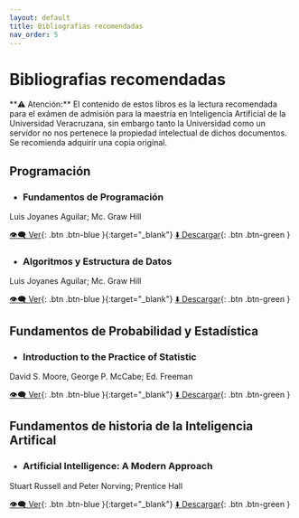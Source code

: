 ```yaml
---
layout: default
title: Bibliografias recomendadas
nav_order: 5
---
```

# Bibliografias recomendadas

<div class="code-example" markdown="2">
**⚠️ Atención:** El contenido de estos libros es la lectura recomendada para el exámen de admisión para la maestría en Inteligencia Artificial de la Universidad Veracruzana, sin embargo tanto la Universidad como un servidor no nos pertenece la propiedad intelectual de dichos documentos. Se recomienda adquirir una copia original.
</div>



## Programación
  + ### Fundamentos de Programación
Luis Joyanes Aguilar; Mc. Graw Hill

[👁️‍🗨️ Ver](https://github.com/baldeadr/Inteligencia-Artifical/blob/master/libros/Fundamentos-de-programaci%C3%B3n-4ta-Edici%C3%B3n-Luis-Joyanes-Aguilar-2.pdf){: .btn .btn-blue }{:target="_blank"}
[⬇️ Descargar](https://github.com/baldeadr/Inteligencia-Artifical/raw/master/libros/Fundamentos-de-programaci%C3%B3n-4ta-Edici%C3%B3n-Luis-Joyanes-Aguilar-2.pdf){: .btn .btn-green }

  + ### Algoritmos y Estructura de Datos
Luis Joyanes Aguilar; Mc. Graw Hill

[👁️‍🗨️ Ver](http://example.com/){: .btn .btn-blue }{:target="_blank"}
[⬇️ Descargar](http://example.com/){: .btn .btn-green }

## Fundamentos de Probabilidad y Estadística
  + ### Introduction to the Practice of Statistic
David S. Moore, George P. McCabe; Ed. Freeman

[👁️‍🗨️ Ver](http://example.com/){: .btn .btn-blue }{:target="_blank"}
[⬇️ Descargar](http://example.com/){: .btn .btn-green }


## Fundamentos de historia de la Inteligencia Artifical 
  + ### Artificial Intelligence: A Modern Approach
Stuart Russell and Peter Norving; Prentice Hall

[👁️‍🗨️ Ver](https://github.com/baldeadr/Inteligencia-Artifical/blob/master/libros/Inteligencia_artificial_Un_enfoque.pdf){: .btn .btn-blue }{:target="_blank"}
[⬇️ Descargar](https://github.com/baldeadr/Inteligencia-Artifical/raw/master/libros/Inteligencia_artificial_Un_enfoque.pdf){: .btn .btn-green }  

